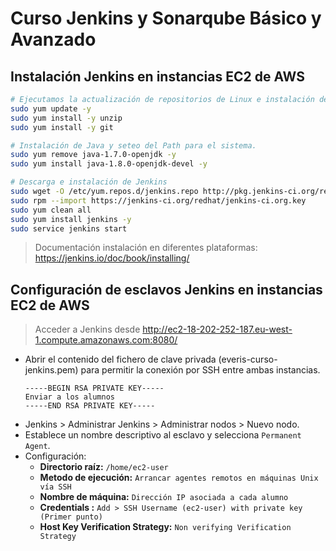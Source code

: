# Curso Jenkins y Sonarqube Básico y Avanzado

## Instalación Jenkins en instancias EC2 de AWS

```bash
# Ejecutamos la actualización de repositorios de Linux e instalación de unzip.
sudo yum update -y
sudo yum install -y unzip
sudo yum install -y git

# Instalación de Java y seteo del Path para el sistema.
sudo yum remove java-1.7.0-openjdk -y
sudo yum install java-1.8.0-openjdk-devel -y

# Descarga e instalación de Jenkins
sudo wget -O /etc/yum.repos.d/jenkins.repo http://pkg.jenkins-ci.org/redhat/jenkins.repo
sudo rpm --import https://jenkins-ci.org/redhat/jenkins-ci.org.key
sudo yum clean all
sudo yum install jenkins -y
sudo service jenkins start
```

> Documentación instalación en diferentes plataformas: <https://jenkins.io/doc/book/installing/>

## Configuración de esclavos Jenkins en instancias EC2 de AWS

> Acceder a Jenkins desde <http://ec2-18-202-252-187.eu-west-1.compute.amazonaws.com:8080/>

* Abrir el contenido del fichero de clave privada (everis-curso-jenkins.pem) para permitir la conexión por SSH entre ambas instancias.
    ```pem
    -----BEGIN RSA PRIVATE KEY-----
    Enviar a los alumnos
    -----END RSA PRIVATE KEY-----
    ```
* Jenkins > Administrar Jenkins > Administrar nodos > Nuevo nodo.
* Establece un nombre descriptivo al esclavo y selecciona `Permanent Agent`.
* Configuración:
  * **Directorio raíz:** `/home/ec2-user`
  * **Metodo de ejecución:** `Arrancar agentes remotos en máquinas Unix vía SSH`
  * **Nombre de máquina:** `Dirección IP asociada a cada alumno`
  * **Credentials :** `Add > SSH Username (ec2-user) with private key (Primer punto)`
  * **Host Key Verification Strategy:** `Non verifying Verification Strategy`